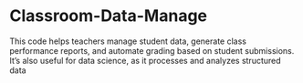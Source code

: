 # Classroom-Data-Manage
This code helps teachers manage student data, generate class performance reports, and automate grading based on student submissions. It’s also useful for data science, as it processes and analyzes structured data
